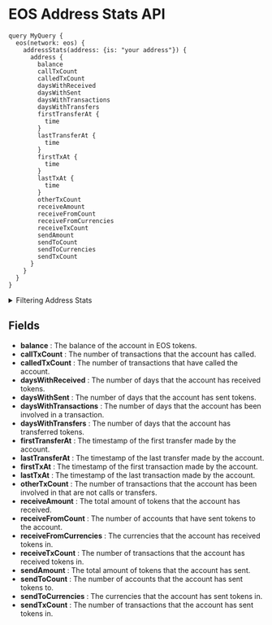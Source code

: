 # EOS Address Stats API

```
query MyQuery {
  eos(network: eos) {
    addressStats(address: {is: "your address"}) {
      address {
        balance
        callTxCount
        calledTxCount
        daysWithReceived
        daysWithSent
        daysWithTransactions
        daysWithTransfers
        firstTransferAt {
          time
        }
        lastTransferAt {
          time
        }
        firstTxAt {
          time
        }
        lastTxAt {
          time
        }
        otherTxCount
        receiveAmount
        receiveFromCount
        receiveFromCurrencies
        receiveTxCount
        sendAmount
        sendToCount
        sendToCurrencies
        sendTxCount
      }
    }
  }
}

```

<details><summary> Filtering Address Stats</summary>

Address data can be filtered using following arguments:

-   `address`: filter by specific address or a list of addresses.

</details>

## Fields

- **balance** : The balance of the account in EOS tokens.
- **callTxCount** : The number of transactions that the account has called.
- **calledTxCount** : The number of transactions that have called the account.
- **daysWithReceived** : The number of days that the account has received tokens.
- **daysWithSent** : The number of days that the account has sent tokens.
- **daysWithTransactions** : The number of days that the account has been involved in a transaction.
- **daysWithTransfers** : The number of days that the account has transferred tokens.
- **firstTransferAt** : The timestamp of the first transfer made by the account.
- **lastTransferAt** : The timestamp of the last transfer made by the account.
- **firstTxAt** : The timestamp of the first transaction made by the account.
- **lastTxAt** : The timestamp of the last transaction made by the account.
- **otherTxCount** : The number of transactions that the account has been involved in that are not calls or transfers.
- **receiveAmount** : The total amount of tokens that the account has received.
- **receiveFromCount** : The number of accounts that have sent tokens to the account.
- **receiveFromCurrencies** : The currencies that the account has received tokens in.
- **receiveTxCount** : The number of transactions that the account has received tokens in.
- **sendAmount** : The total amount of tokens that the account has sent.
- **sendToCount** : The number of accounts that the account has sent tokens to.
- **sendToCurrencies** : The currencies that the account has sent tokens in.
- **sendTxCount** : The number of transactions that the account has sent tokens in.
